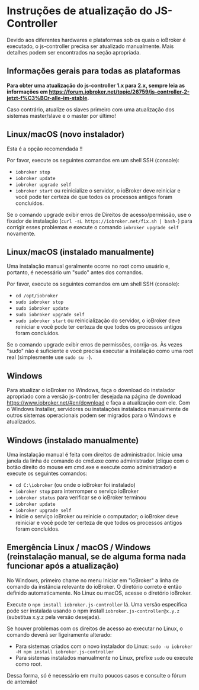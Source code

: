 # Instruções de atualização do JS-Controller

Devido aos diferentes hardwares e plataformas sob os quais o ioBroker é executado, o js-controller precisa ser atualizado manualmente. Mais detalhes podem ser encontrados na seção apropriada.

## Informações gerais para todas as plataformas

**Para obter uma atualização do js-controller 1.x para 2.x, sempre leia as informações em https://forum.iobroker.net/topic/26759/js-controller-2-jetzt-f%C3%BCr-alle-im-stable.**

Caso contrário, atualize os slaves primeiro com uma atualização dos sistemas master/slave e o master por último!

## Linux/macOS (novo instalador)
Esta é a opção recomendada !!

Por favor, execute os seguintes comandos em um shell SSH (console):
* `iobroker stop`
* `iobroker update`
* `iobroker upgrade self`
* `iobroker start` ou reinicialize o servidor, o ioBroker deve reiniciar e você pode ter certeza de que todos os processos antigos foram concluídos.

Se o comando upgrade exibir erros de Direitos de acesso/permissão, use o fixador de instalação (`curl -sL https://iobroker.net/fix.sh | bash-`) para corrigir esses problemas e execute o comando `iobroker upgrade self` novamente.

## Linux/macOS (instalado manualmente)

Uma instalação manual geralmente ocorre no root como usuário e, portanto, é necessário um "sudo" antes dos comandos.

Por favor, execute os seguintes comandos em um shell SSH (console):
* `cd /opt/iobroker`
* `sudo iobroker stop`
* `sudo iobroker update`
* `sudo iobroker upgrade self`
* `sudo iobroker start` ou reinicialização do servidor, o ioBroker deve reiniciar e você pode ter certeza de que todos os processos antigos foram concluídos.

Se o comando upgrade exibir erros de permissões, corrija-os. Às vezes "sudo" não é suficiente e você precisa executar a instalação como uma root real (simplesmente use `sudo su -`).

## Windows

Para atualizar o ioBroker no Windows, faça o download do instalador apropriado com a versão js-controller desejada na página de download https://www.iobroker.net/#en/download e faça a atualização com ele. Com o Windows Installer, servidores ou instalações instalados manualmente de outros sistemas operacionais podem ser migrados para o Windows e atualizados.

## Windows (instalado manualmente)

Uma instalação manual é feita com direitos de administrador. Inicie uma janela da linha de comando do cmd.exe como administrador (clique com o botão direito do mouse em cmd.exe e execute como administrador) e execute os seguintes comandos:

* `cd C:\iobroker` (ou onde o ioBroker foi instalado)
* `iobroker stop` para interromper o serviço ioBroker
* `iobroker status` para verificar se o ioBroker terminou
* `iobroker update`
* `iobroker upgrade self`
* Inicie o serviço ioBroker ou reinicie o computador; o ioBroker deve reiniciar e você pode ter certeza de que todos os processos antigos foram concluídos.

## Emergência Linux / macOS / Windows (reinstalação manual, se de alguma forma nada funcionar após a atualização)

No Windows, primeiro chame no menu Iniciar em "ioBroker" a linha de comando da instância relevante do ioBroker. O diretório correto é então definido automaticamente. No Linux ou macOS, acesse o diretório ioBroker.

Execute o `npm install iobroker.js-controller` lá. Uma versão específica pode ser instalada usando o npm install `iobroker.js-controller@x.y.z` (substitua x.y.z pela versão desejada).

Se houver problemas com os direitos de acesso ao executar no Linux, o comando deverá ser ligeiramente alterado:

* Para sistemas criados com o novo instalador do Linux: `sudo -u iobroker -H npm install iobroker.js-controller`
* Para sistemas instalados manualmente no Linux, prefixe `sudo` ou execute como root.

Dessa forma, só é necessário em muito poucos casos e consulte o fórum de antemão!
